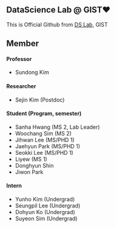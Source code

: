 ## DataScience Lab @ GIST❤️
This is Official Github from [DS Lab](https://sundong.kim/), GIST

## Member
#### Professor
- Sundong Kim

#### Researcher
- Sejin Kim (Postdoc)

#### Student (Program, semester)
- Sanha Hwang (MS 2, Lab Leader)
- Woochang Sim (MS 2)
- Jihwan Lee (MS/PHD 1)
- Jaehyun Park (MS/PHD 1)
- Seokki Lee (MS/PHD 1)
- Liyew (MS 1)
- Donghyun Shin
- Jiwon Park

#### Intern
- Yunho Kim (Undergrad)
- Seungpil Lee (Undergrad)
- Dohyun Ko (Undergrad)
- Suyeon Sim (Undergrad)

